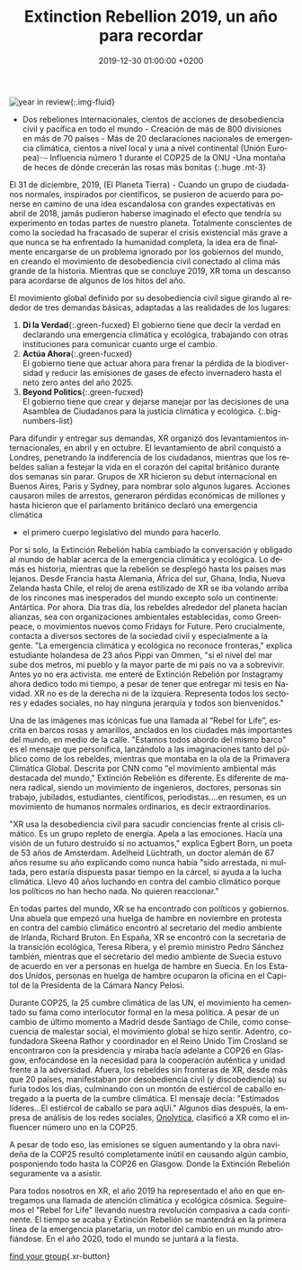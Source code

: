 ﻿---
layout: page-small-width
lang: es
title: "Extinction Rebellion 2019, un año para recordar"
slug: xr-2019
date: 2019-12-30 01:00:00 +0200
categories:
  - press
published: true
header-class: "bg-black text-light-gray"
banner: 
---
![year in
review](/assets/img/press/2019/12/30/xr-year-in-review.jpg){:.img-fluid}

- Dos rebeliones internacionales, cientos de acciones de desobediencia civil
y pacífica en todo el mundo - Creación de más de 800 divisiones en más de 70
países - Más de 20 declaraciones nacionales de emergencia climática, cientos
a nivel local y una a nivel continental (Unión Europea)··- Influencia número
1 durante el COP25 de la ONU -Una montaña de heces de dónde crecerán las
rosas más bonitas {:.huge .mt-3}

El 31 de diciembre, 2019, (El Planeta Tierra) - Cuando un grupo de
ciudadanos normales, inspirados por científicos, se pusieron de acuerdo para
ponerse en camino de una idea escandalosa con grandes expectativas en abril
de 2018, jamás pudieron haberse imaginado el efecto que tendría su
experimento en todas partes de nuestro planeta. Totalmente conscientes de
como la sociedad ha fracasado de superar el crisis existencial más grave a
que nunca se ha enfrentado la humanidad completa, la idea era de finalmente
encargarse de un problema ignorado por los gobiernos del mundo, en creando
el movimiento de desobediencia civil conectado al clima más grande de la
historia. Mientras que se concluye 2019, XR toma un descanso para acordarse
de algunos de los hitos del año.

El movimiento global definido por su desobediencia civil sigue girando al
rededor de tres demandas básicas, adaptadas a las realidades de los lugares:

1. **Di la Verdad**{:.green-fucxed}
   El gobierno tiene que decir la verdad en declarando una emergencia climática y ecológica, trabajando con otras instituciones para comunicar cuanto urge el cambio. 
2. **Actúa Ahora**{:.green-fucxed}  
   El gobierno tiene que actuar ahora para frenar la pérdida de la biodiversidad y reducir las emisiones de gases de efecto invernadero hasta el neto zero antes del año 2025.
3. **Beyond Politics**{:.green-fucxed}  
   El gobierno tiene que crear y dejarse manejar por las decisiones de una Asamblea de Ciudadanos para la justicia climática y ecológica.
{:.big-numbers-list}

Para difundir y entregar sus demandas, XR organizó dos levantamientos
internacionales, en abril y en octubre. El levantamiento de abril conquistó
a Londres, penetrando la indiferencia de los ciudadanos, mientras que los
rebeldes salían a festejar la vida en el corazón del capital británico
durante dos semanas sin parar. Grupos de XR hicieron su debut internacional
en Buenos Aires, Paris y Sydney, para nombrar solo algunos lugares. Acciones
causaron miles de arrestos, generaron pérdidas económicas de millones y
hasta hicieron que el parlamento británico declaró una emergencia climática
- el primero cuerpo legislativo del mundo para hacerlo.

Por si solo, la Extinción Rebelión había cambiado la conversación y obligado
al mundo de hablar acerca de la emergencia climática y ecológica. Lo demás
es historia, mientras que la rebelión se desplegó hasta los países mas
lejanos. Desde Francia hasta Alemania, África del sur, Ghana, India, Nueva
Zelanda hasta Chile, el reloj de arena estilizado de XR se iba volando
arriba de los rincones mas inesperados del mundo excepto solo un continente:
Antártica. Por ahora. Día tras día, los rebeldes alrededor del planeta
hacían alianzas, sea con organizaciones ambientales establecidas, como
Greenpeace, o movimientos nuevos como Fridays for Future. Pero crucialmente,
contacta a diversos sectores de la sociedad civil y especialmente a la
gente. "La emergencia climática y ecológica no reconoce fronteras," explica
estudiante holandesa de 23 años Pippi van Ommen, "si el nivel del mar sube
dos metros, mi pueblo y la mayor parte de mi país no va a sobrevivir. Antes
yo no era activista. me enteré de Extinción Rebelión por Instagramy ahora
dedico todo mi tiempo, a pesar de tener que entregar mi tesis en Navidad. XR
no es de la derecha ni de la izquiera. Representa todos los sectores y
edades sociales, no hay ninguna jerarquía y todos son bienvenidos."

Una de las imágenes mas icónicas fue una llamada al “Rebel for Life”,
escrita en barcos rosas y amarillos, anclados en los ciudades más
importantes del mundo, en medio de la calle. "Estamos todos abordo del mismo
barco" es el mensaje que personifica, lanzándolo a las imaginaciones tanto
del público como de los rebeldes, mientras que montaba en la ola de la
Primavera Climática Global. Descrita por CNN como "el movimiento ambiental
más destacada del mundo," Extinción Rebelión es diferente. Es diferente de
manera radical, siendo un movimiento de ingenieros, doctores, personas sin
trabajo, jubilados, estudiantes, científicos, periodistas....en resumen, es
un movimiento de humanos normales ordinarios, es decir extraordinarios.

"XR usa la desobediencia civil para sacudir conciencias frente al crisis
climático. Es un grupo repleto de energía. Apela a las emociones. Hacía una
visión de un futuro destruido si no actuamos," explica Egbert Born, un poeta
de 53 años de Amsterdam. Adelheid Lüchtrath, un doctor alemán de 67 años
resume su año explicando como nunca había "sido arrestada, ni multada, pero
estaría dispuesta pasar tiempo en la cárcel, si ayuda a la lucha
climática. Llevo 40 años luchando en contra del cambio climático porque los
políticos no han hecho nada. No quieren reaccionar."

En todas partes del mundo, XR se ha encontrado con políticos y
gobiernos. Una abuela que empezó una huelga de hambre en noviembre en
protesta en contra del cambio climático encontró al secretario del medio
ambiente de Irlanda, Richard Bruton. En España, XR se encontró con la
secretaria de la transición ecológica, Teresa Ribera, y el premio ministro
Pedro Sánchez también, mientras que el secretario del medio ambiente de
Suecia estuvo de acuerdo en ver a personas en huelga de hambre en Suecia. En
los Estados Unidos, personas en huelga de hambre ocuparon la oficina en el
Capitol de la Presidenta de la Cámara Nancy Pelosi.

Durante COP25, la 25 cumbre climática de las UN, el movimiento ha cementado
su fama como interlocutor formal en la mesa política. A pesar de un cambio
de último momento a Madrid desde Santiago de Chile, como consecuencia de
malestar social, el movimiento global se hizo sentir. Adentro, co-fundadora
Skeena Rathor y coordinador en el Reino Unido Tim Crosland se encontraron
con la presidencia y miraba hacía adelante a COP26 en Glasgow, enfocandose
en la necesidad para la cooperación auténtica y unidad frente a la
adversidad. Afuera, los rebeldes sin fronteras de XR, desde más que 20
países, manifestaban por desobediencia civil (y discobediencia) su furia
todos los días, culminando con un montón de estiércol de caballo entregado a
la puerta de la cumbre climática. El mensaje decía: "Estimados líderes...El
estiércol de caballo se para aqUí." Algunos días después, la empresa de
análisis de los redes sociales, [Onolytica](https://onalytica.com/blog/),
clasificó a XR como el influencer número uno en la COP25.

A pesar de todo eso, las emisiones se siguen aumentando y la obra navideña
de la COP25 resultó completamente inútil en causando algún cambio,
posponiendo todo hasta la COP26 en Glasgow. Donde la Extinción Rebelión
seguramente va a asistir.

Para todos nosotros en XR, el año 2019 ha representado el año en que
entregamos una llamada de atención climática y ecológica cósmica. Seguiremos
el "Rebel for Life" llevando nuestra revolución compasiva a cada
continente. El tiempo se acaba y Extinción Rebelión se mantendrá en la
primera línea de la emergencia planetaria, un motor del cambio en un mundo
atrofiándose. En el año 2020, todo el mundo se juntará a la fiesta.


 [find your group](/groups){.xr-button}

